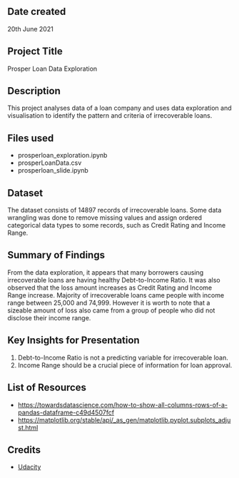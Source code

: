 ## Date created
20th June 2021

## Project Title
Prosper Loan Data Exploration

## Description
This project analyses data of a loan company and uses data exploration and visualisation to identify the pattern and criteria of irrecoverable loans.

## Files used
* prosperloan_exploration.ipynb
* prosperLoanData.csv
* prosperloan_slide.ipynb

## Dataset
The dataset consists of 14897 records of irrecoverable loans. Some data wrangling was done to remove missing values and assign ordered categorical data types to some records, such as Credit Rating and Income Range.

## Summary of Findings
From the data exploration, it appears that many borrowers causing irrecoverable loans are having healthy Debt-to-Income Ratio. It was also observed that the loss amount increases as Credit Rating and Income Range increase. Majority of irrecoverable loans came people with income range between 25,000 and 74,999. However it is worth to note that a sizeable amount of loss also came from a group of people who did not disclose their income range.

## Key Insights for Presentation
1. Debt-to-Income Ratio is not a predicting variable for irrecoverable loan.
2. Income Range should be a crucial piece of information for loan approval.

## List of Resources
- https://towardsdatascience.com/how-to-show-all-columns-rows-of-a-pandas-dataframe-c49d4507fcf
- https://matplotlib.org/stable/api/_as_gen/matplotlib.pyplot.subplots_adjust.html

## Credits
* [Udacity](udacity.com)

